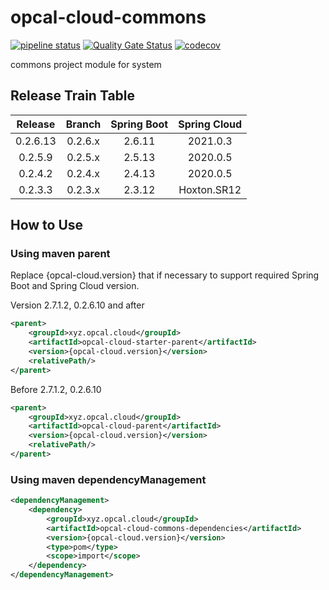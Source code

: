 # opcal-cloud-commons
[![pipeline status](https://gitlab.com/opcal-project/opcal-cloud-commons/badges/main/pipeline.svg)](https://gitlab.com/opcal-project/opcal-cloud-commons/-/commits/main)
[![Quality Gate Status](https://sonarcloud.io/api/project_badges/measure?project=opcal-project_opcal-cloud-commons&metric=alert_status)](https://sonarcloud.io/dashboard?id=opcal-project_opcal-cloud-commons)
[![codecov](https://codecov.io/gl/opcal-project/opcal-cloud-commons/branch/main/graph/badge.svg?token=AEBJ3Z5AJX)](https://codecov.io/gl/opcal-project/opcal-cloud-commons)

commons project module for system

## Release Train Table
|  Release  |   Branch  | Spring Boot | Spring Cloud |
|   :---:   |   :---:   |    :---:    |     :---:    |
| 0.2.6.13  |  0.2.6.x  |   2.6.11    |   2021.0.3   |
| 0.2.5.9   |  0.2.5.x  |   2.5.13    |   2020.0.5   |
| 0.2.4.2   |  0.2.4.x  |   2.4.13    |   2020.0.5   |
| 0.2.3.3   |  0.2.3.x  |   2.3.12    |  Hoxton.SR12 |

## How to Use
### Using maven parent

Replace {opcal-cloud.version} that if necessary to support required Spring Boot and Spring Cloud version.

Version 2.7.1.2, 0.2.6.10 and after
```xml
<parent>
    <groupId>xyz.opcal.cloud</groupId>
    <artifactId>opcal-cloud-starter-parent</artifactId>
    <version>{opcal-cloud.version}</version>
    <relativePath/>
</parent>
```

Before 2.7.1.2, 0.2.6.10
```xml
<parent>
    <groupId>xyz.opcal.cloud</groupId>
    <artifactId>opcal-cloud-parent</artifactId>
    <version>{opcal-cloud.version}</version>
    <relativePath/>
</parent>
```

### Using maven dependencyManagement

```xml
<dependencyManagement>
    <dependency>
        <groupId>xyz.opcal.cloud</groupId>
        <artifactId>opcal-cloud-commons-dependencies</artifactId>
        <version>{opcal-cloud.version}</version>
        <type>pom</type>
        <scope>import</scope>
    </dependency>
</dependencyManagement>
```